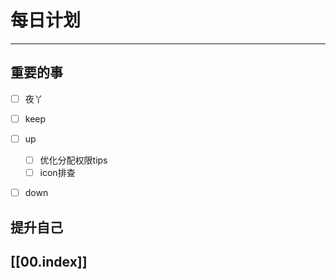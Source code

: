 
# 每日计划
---
## 重要的事

- [ ]    夜丫
- [ ]   keep
- [ ]  up
	- [ ] 优化分配权限tips
	- [ ] icon排查
- [ ] down



## 提升自己

  



## [[00.index]]










